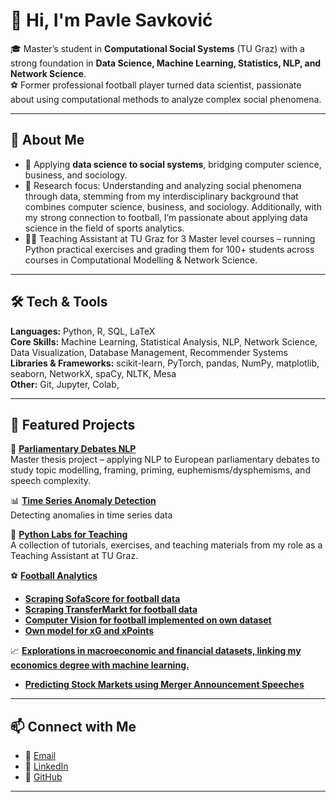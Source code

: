 # 👋 Hi, I'm Pavle Savković  

🎓 Master’s student in **Computational Social Systems** (TU Graz) with a strong foundation in **Data Science, Machine Learning, Statistics, NLP, and Network Science**.  
⚽ Former professional football player turned data scientist, passionate about using computational methods to analyze complex social phenomena.  

---

## 🔹 About Me  
- 🔬 Applying **data science to social systems**, bridging computer science, business, and sociology.  
- 🧠 Research focus: Understanding and analyzing social phenomena through data, stemming from my interdisciplinary background that combines computer science, business, and sociology. Additionally, with my strong connection to football, I’m passionate about applying data science in the field of sports analytics.
- 👨‍🏫 Teaching Assistant at TU Graz for 3 Master level courses – running Python practical exercises and grading them for 100+ students across courses in Computational Modelling & Network Science.  

---

## 🛠️ Tech & Tools
**Languages:** Python, R, SQL, LaTeX  
**Core Skills:** Machine Learning, Statistical Analysis, NLP, Network Science, Data Visualization, Database Management, Recommender Systems
**Libraries & Frameworks:** scikit-learn, PyTorch, pandas, NumPy, matplotlib, seaborn, NetworkX, spaCy, NLTK, Mesa  
**Other:** Git, Jupyter, Colab,

---

## 🚀 Featured Projects

🔎 **[Parliamentary Debates NLP](https://github.com/pavlesav/How-Politicians-Change-the-Way-They-Talk)**  
Master thesis project – applying NLP to European parliamentary debates to study topic modelling, framing, priming, euphemisms/dysphemisms, and speech complexity.  

📊 **[Time Series Anomaly Detection](https://github.com/pavlesav/Time-Series-Anomaly-Detection)**  
Detecting anomalies in time series data

📝 **[Python Labs for Teaching](https://github.com/pavlesav/ComputationalModellingSocialSystems2025)**  
A collection of tutorials, exercises, and teaching materials from my role as a Teaching Assistant at TU Graz.  

⚽ **[Football Analytics](https://github.com/pavlesav)**  
-  **[Scraping SofaScore for football data](https://github.com/pavlesav)**
-  **[Scraping TransferMarkt for football data](https://github.com/pavlesav)**
-  **[Computer Vision for football implemented on own dataset](https://github.com/pavlesav)**
-  **[Own model for xG and xPoints](https://github.com/pavlesav)**

📈 **[Explorations in macroeconomic and financial datasets, linking my economics degree with machine learning.](https://github.com/pavlesav)**  
- **[Predicting Stock Markets using Merger Announcement Speeches](https://github.com/pavlesav/Predicting-Markets-using-Merger-Announcement-Speeches)**  

---

## 📫 Connect with Me  
- 📧 [Email](pavleav@gmail.com)  
- 💼 [LinkedIn](https://www.linkedin.com/in/pavle-savkovic-907b0324a/)  
- 🐙 [GitHub](https://github.com/pavlesav)  

---
